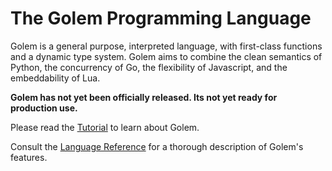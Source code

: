 # The Golem Programming Language

Golem is a general purpose, interpreted language, with first-class functions and a 
dynamic type system.  Golem aims to combine the clean semantics of Python, 
the concurrency of Go, the flexibility of Javascript, and the embeddability of Lua.

**Golem has not yet been officially released.  Its not yet ready for production use.**  

Please read the [Tutorial](https://github.com/mjarmy/golem/blob/master/docs/tutorial.md) 
to learn about Golem.

Consult the [Language Reference](https://github.com/mjarmy/golem/blob/master/docs/reference.md) 
for a thorough description of Golem's features.

